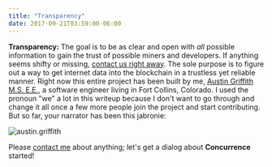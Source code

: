 ```yaml
---
title: "Transparency"
date: 2017-09-21T03:59:00-06:00
---
```


**Transparency:** The goal is to be as clear and open with *all* possible information to gain the trust of possible miners and developers. If anything seems shifty or missing, [contact us right away](/contact). The sole purpose is to figure out a way to get internet data into the blockchain in a trustless yet reliable manner. Right now this entire project has been built by me, <a href="http://austingriffith.com">Austin Griffith M.S. E.E.</a>, a software engineer living in Fort Collins, Colorado. I used the pronoun "we" a lot in this writeup because I don't want to go through and change it all once a few more people join the project and start contributing. But so far, your narrator has been this jabronie:

![austin.griffith](http://s3.amazonaws.com/rqcassets/austin.griffith.png)

Please [contact me](/contact) about anything; let's get a dialog about **Concurrence** started!

